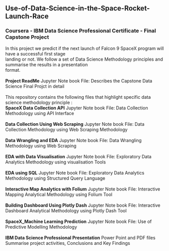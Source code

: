 ## Use-of-Data-Science-in-the-Space-Rocket-Launch-Race
### Coursera - IBM Data Science Professional Certificate - Final Capstone Project <br>
In this project we predict if the next launch of Falcon 9 SpaceX program will have a successful first stage <br>
landing or not. We follow a set of Data Science Methodology principles and summarise the results in a presentation <br>
format.<br><br>
**Project ReadMe** Jupyter Note book File: Describes the Capstone Data Science Final Projct in detail <br><br>
This repository contains the following files that highlight specific data science methodology principle : <br>
**SpaceX Data Collection API** Jupyter Note book File: Data Collection Methodology using API Interface <br><br>
**Data Collection Using Web Scraping** Jupyter Note book File: Data Collection Methodology using Web Scraping Methodology <br><br>
**Data Wrangling and EDA** Jupyter Note book File: Data Wrangling Methodology using Web Scraping <br><br>
**EDA with Data Visualisation** Jupyter Note book File: Exploratory Data Analytics Methodology using visualisation Tools<br><br>
**EDA using SQL** Jupyter Note book File: Exploratory Data Analytics Methodology using Structured Query Language<br><br>
**Interactive Map Analytics with Folium** Jupyter Note book File: Interactive Mapping Analytical Methodology using Folium Tool<br><br>
**Building Dashboard Using Plotly Dash** Jupyter Note book File: Interactive Dashboard Analytical Methodology using Plotly Dash Tool<br><br>
**SpaceX_Machine Learning Prediction** Jupyter Note book File: Use of Predictive Modelling Methodology<br><br>
**IBM Data Science Professional Presentation** Power Point and PDF files Summarise project activities, Conclusions and Key Findings <br><br>
